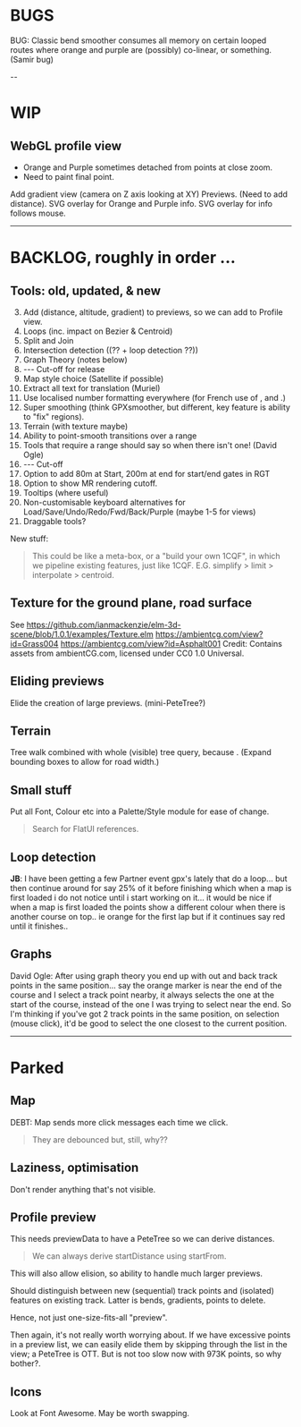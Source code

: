 
# BUGS

BUG: Classic bend smoother consumes all memory on certain looped routes where
     orange and purple are (possibly) co-linear, or something. (Samir bug)

--

# WIP

## WebGL profile view

* Orange and Purple sometimes detached from points at close zoom.
* Need to paint final point.

Add gradient view (camera on Z axis looking at XY)
Previews. (Need to add distance).
SVG overlay for Orange and Purple info.
SVG overlay for info follows mouse.

---

# BACKLOG, roughly in order ...

## Tools: old, updated, & new

3. Add (distance, altitude, gradient) to previews, so we can add to Profile view.
4. Loops (inc. impact on Bezier & Centroid)
5. Split and Join
6. Intersection detection ((?? + loop detection ??))
7. Graph Theory (notes below)
8. --- Cut-off for release
9. Map style choice (Satellite if possible)
10. Extract all text for translation (Muriel)
11. Use localised number formatting everywhere (for French use of , and .)
12. Super smoothing  (think GPXsmoother, but different, key feature is ability to "fix" regions).
13. Terrain (with texture maybe)
14. Ability to point-smooth transitions over a range
15. Tools that require a range should say so when there isn't one! (David Ogle)
16. --- Cut-off
17. Option to add 80m at Start, 200m at end for start/end gates in RGT
18. Option to show MR rendering cutoff.
19. Tooltips (where useful)
20. Non-customisable keyboard alternatives for Load/Save/Undo/Redo/Fwd/Back/Purple (maybe 1-5 for views)
21. Draggable tools?

New stuff:
> This could be like a meta-box, or a "build your own 1CQF", in which
> we pipeline existing features, just like 1CQF.
> E.G. simplify > limit > interpolate > centroid.

## Texture for the ground plane, road surface

See https://github.com/ianmackenzie/elm-3d-scene/blob/1.0.1/examples/Texture.elm
https://ambientcg.com/view?id=Grass004
https://ambientcg.com/view?id=Asphalt001
Credit: Contains assets from ambientCG.com, licensed under CC0 1.0 Universal.

## Eliding previews

Elide the creation of large previews. (mini-PeteTree?)

## Terrain

Tree walk combined with whole (visible) tree query, because <track loops>.
(Expand bounding boxes to allow for road width.)

## Small stuff

Put all Font, Colour etc into a Palette/Style module for ease of change.
> Search for FlatUI references.

## Loop detection

**JB**: I have been getting a few Partner event gpx's lately that do a loop... but then continue around for say 25% of it before finishing which when a map is first loaded i do not notice until i start working on it... it would be nice if when a map is first loaded the points show a different colour when there is another course on top.. ie orange for the first lap but if it continues say red until it finishes..

## Graphs

David Ogle: After using graph theory you end up with out and back track points in the same position... say the orange marker is near the end of the course and I select a track point nearby, it always selects the one at the start of the course, instead of the one I was trying to select near the end. So I'm thinking if you've got 2 track points in the same position, on selection (mouse click), it'd be good to select the one closest to the current position.


---

# Parked

## Map

DEBT: Map sends more click messages each time we click.
> They are debounced but, still, why??

## Laziness, optimisation

Don't render anything that's not visible.

## Profile preview

This needs previewData to have a PeteTree so we can derive distances.
> We can always derive startDistance using startFrom.

This will also allow elision, so ability to handle much larger previews.

Should distinguish between new (sequential) track points and (isolated) features
on existing track. Latter is bends, gradients, points to delete.

Hence, not just one-size-fits-all "preview".

Then again, it's not really worth worrying about. If we have excessive points
in a preview list, we can easily elide them by skipping through the list in the
view; a PeteTree is OTT.
But is not too slow now with 973K points, so why bother?.

## Icons

Look at Font Awesome. May be worth swapping.

